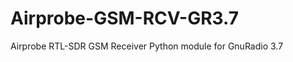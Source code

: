 Airprobe-GSM-RCV-GR3.7
======================

Airprobe RTL-SDR GSM Receiver Python module for GnuRadio 3.7 
